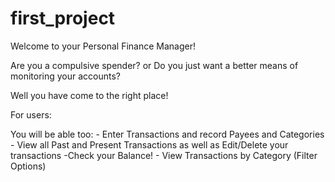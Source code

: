 # first_project

Welcome to your Personal Finance Manager!

Are you a compulsive spender?
or
Do you just want a better means of monitoring your accounts?

Well you have come to the right place!


For users:

You will be able too:
              - Enter Transactions and record Payees and Categories
              - View all Past and Present Transactions as well as Edit/Delete your transactions
              -Check your Balance!
              - View Transactions by Category (Filter Options) 
              
              

